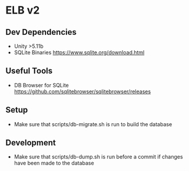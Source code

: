 ELB v2
===
Dev Dependencies
---
* Unity >5.11b
* SQLite Binaries https://www.sqlite.org/download.html

Useful Tools
---
* DB Browser for SQLite https://github.com/sqlitebrowser/sqlitebrowser/releases


Setup
--
* Make sure that scripts/db-migrate.sh is run to build the database

Development
--
* Make sure that scripts/db-dump.sh is run before a commit if changes have been made to the database